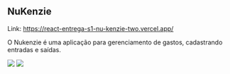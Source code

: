 ## NuKenzie

Link: https://react-entrega-s1-nu-kenzie-two.vercel.app/

O Nukenzie é uma aplicação para gerenciamento de gastos, cadastrando entradas e saídas.

<img src="https://res.cloudinary.com/dqqw3fvn2/image/upload/v1664312562/NuKenzie-1_e9lsgb.png"/>

<img src="https://res.cloudinary.com/dqqw3fvn2/image/upload/v1664312562/NuKenize-2_vlukai.png"/>

